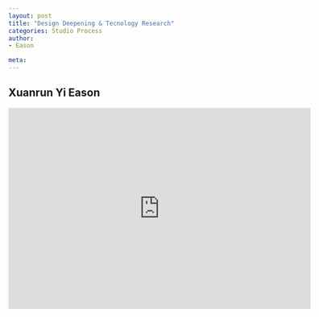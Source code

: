 ```yaml
---
layout: post
title: "Design Deepening & Tecnology Research"
categories: Studio Process
author:
- Eason

meta:
---
```


## Xuanrun Yi Eason

<iframe width="600" height="400" allowfullscreen style="border-style:none;" src="https://cdn.pannellum.org/2.5/pannellum.htm#panorama=https%3A//i.loli.net/2021/10/01/oVaH2DpJmwWrAeP.jpg&autoLoad=true"></iframe>
